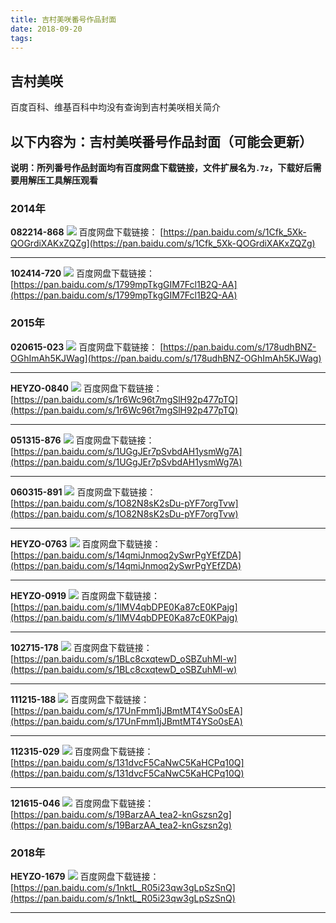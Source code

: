 ```yaml
---
title: 吉村美咲番号作品封面
date: 2018-09-20
tags:
---
```

## 吉村美咲
百度百科、维基百科中均没有查询到吉村美咲相关简介
## 以下内容为：吉村美咲番号作品封面（可能会更新）
**说明：所列番号作品封面均有百度网盘下载链接，文件扩展名为`.7z`，下载好后需要用解压工具解压观看**
<!--more-->
### 2014年
**082214-868**
![](082214-868.jpg)
百度网盘下载链接：
[https://pan.baidu.com/s/1Cfk_5Xk-QOGrdiXAKxZQZg](https://pan.baidu.com/s/1Cfk_5Xk-QOGrdiXAKxZQZg)
***
**102414-720**
![](102414-720.jpg)
百度网盘下载链接：
[https://pan.baidu.com/s/1799mpTkgGIM7Fcl1B2Q-AA](https://pan.baidu.com/s/1799mpTkgGIM7Fcl1B2Q-AA)
### 2015年
**020615-023**
![](020615-023.jpg)
百度网盘下载链接：
[https://pan.baidu.com/s/178udhBNZ-OGhImAh5KJWag](https://pan.baidu.com/s/178udhBNZ-OGhImAh5KJWag)
***
**HEYZO-0840**
![](HEYZO-0840.jpg)
百度网盘下载链接：
[https://pan.baidu.com/s/1r6Wc96t7mgSlH92p477pTQ](https://pan.baidu.com/s/1r6Wc96t7mgSlH92p477pTQ)
***
**051315-876**
![](051315-876.jpg)
百度网盘下载链接：
[https://pan.baidu.com/s/1UGgJEr7pSvbdAH1ysmWg7A](https://pan.baidu.com/s/1UGgJEr7pSvbdAH1ysmWg7A)
***
**060315-891**
![](060315-891.jpg)
百度网盘下载链接：
[https://pan.baidu.com/s/1O82N8sK2sDu-pYF7orgTvw](https://pan.baidu.com/s/1O82N8sK2sDu-pYF7orgTvw)
***
**HEYZO-0763**
![](HEYZO-0763.jpg)
百度网盘下载链接：
[https://pan.baidu.com/s/14qmiJnmoq2ySwrPgYEfZDA](https://pan.baidu.com/s/14qmiJnmoq2ySwrPgYEfZDA)
***
**HEYZO-0919**
![](HEYZO-0919.jpg)
百度网盘下载链接：
[https://pan.baidu.com/s/1lMV4qbDPE0Ka87cE0KPajg](https://pan.baidu.com/s/1lMV4qbDPE0Ka87cE0KPajg)
***
**102715-178**
![](102715-178.jpg)
百度网盘下载链接：
[https://pan.baidu.com/s/1BLc8cxqtewD_oSBZuhMl-w](https://pan.baidu.com/s/1BLc8cxqtewD_oSBZuhMl-w)
***
**111215-188**
![](111215-188.jpg)
百度网盘下载链接：
[https://pan.baidu.com/s/17UnFmm1jJBmtMT4YSo0sEA](https://pan.baidu.com/s/17UnFmm1jJBmtMT4YSo0sEA)
***
**112315-029**
![](112315-029.jpg)
百度网盘下载链接：
[https://pan.baidu.com/s/131dvcF5CaNwC5KaHCPq10Q](https://pan.baidu.com/s/131dvcF5CaNwC5KaHCPq10Q)
***
**121615-046**
![](121615-046.jpg)
百度网盘下载链接：
[https://pan.baidu.com/s/19BarzAA_tea2-knGszsn2g](https://pan.baidu.com/s/19BarzAA_tea2-knGszsn2g)
### 2018年
**HEYZO-1679**
![](HEYZO-1679.jpg)
百度网盘下载链接：
[https://pan.baidu.com/s/1nktL_R05i23qw3gLpSzSnQ](https://pan.baidu.com/s/1nktL_R05i23qw3gLpSzSnQ)
***